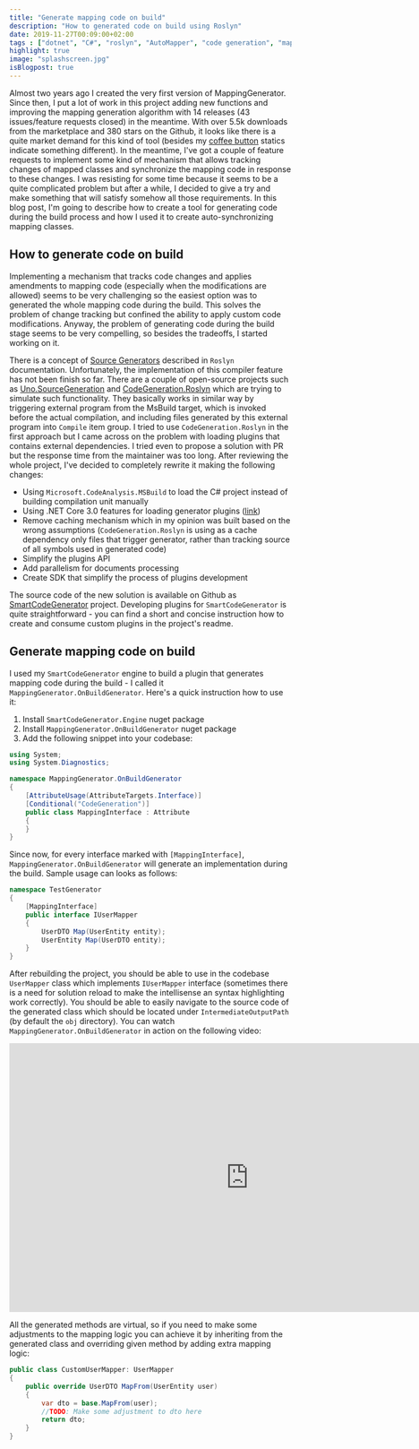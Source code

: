 ```yaml
---
title: "Generate mapping code on build"
description: "How to generated code on build using Roslyn"
date: 2019-11-27T00:09:00+02:00
tags : ["dotnet", "C#", "roslyn", "AutoMapper", "code generation", "mapping"]
highlight: true
image: "splashscreen.jpg"
isBlogpost: true
---
```


Almost two years ago I created the very first version of MappingGenerator. Since then, I put a lot of work in this project adding new functions and improving the mapping generation algorithm with 14 releases (43 issues/feature requests closed) in the meantime. With over 5.5k downloads from the marketplace and 380 stars on the Github, it looks like there is a quite market demand for this kind of tool (besides my [coffee button](https://www.buymeacoffee.com/tmAJLYvWy) statics indicate something different). In the meantime, I've got a couple of feature requests to implement some kind of mechanism that allows tracking changes of mapped classes and synchronize the mapping code in response to these changes. I was resisting for some time because it seems to be a quite complicated problem but after a while, I decided to give a try and make something that will satisfy somehow all those requirements. In this blog post, I'm going to describe how to create a tool for generating code during the build process and how I used it to create auto-synchronizing mapping classes.

## How to generate code on build

Implementing a mechanism that tracks code changes and applies amendments to mapping code (especially when the modifications are allowed) seems to be very challenging so the easiest option was to generated the whole mapping code during the build. This solves the problem of change tracking but confined the ability to apply custom code modifications. Anyway, the problem of generating code during the build stage seems to be very compelling, so besides the tradeoffs, I started working on it. 

There is a concept of [Source Generators](https://github.com/dotnet/roslyn/blob/master/docs/features/generators.md) described in `Roslyn` documentation. Unfortunately, the implementation of this compiler feature has not been finish so far. There are a couple of open-source projects such as
[Uno.SourceGeneration](https://github.com/unoplatform/Uno.SourceGeneration) and [CodeGeneration.Roslyn](https://github.com/AArnott/CodeGeneration.Roslyn) which are trying to simulate such functionality. They basically works in similar way by triggering external program from the MsBuild target, which is invoked before the actual compilation, and including files generated by this external program into `Compile` item group. I tried to use `CodeGeneration.Roslyn` in the first approach but I came across on the problem with loading plugins that contains external dependencies. I tried even to propose a solution with PR but the response time from the maintainer was too long. After reviewing the whole project, I've decided to completely rewrite it making the following changes:

- Using `Microsoft.CodeAnalysis.MSBuild` to load the C# project instead of building compilation unit manually
- Using .NET Core 3.0 features for loading generator plugins ([link](https://docs.microsoft.com/en-us/dotnet/core/tutorials/creating-app-with-plugin-support))
- Remove caching mechanism which in my opinion was built based on the wrong assumptions (`CodeGeneration.Roslyn` is using as a cache dependency only files that trigger generator, rather than tracking source of all symbols used in generated code)
- Simplify the plugins API
- Add parallelism for documents processing
- Create SDK that simplify the process of plugins development

The source code of the new solution is available on Github as [SmartCodeGenerator](https://github.com/cezarypiatek/SmartCodeGenerator) project. Developing plugins for `SmartCodeGenerator` is quite straightforward - you can find a short and concise instruction how to create and consume custom plugins in the project's readme.

## Generate mapping code on build
I used my `SmartCodeGenerator` engine to build a plugin that generates mapping code during the build - I called it `MappingGenerator.OnBuildGenerator`. Here's a quick instruction how to use it:

1. Install `SmartCodeGenerator.Engine` nuget package
2. Install `MappingGenerator.OnBuildGenerator` nuget package
3. Add the following snippet into your codebase:

```csharp
using System;
using System.Diagnostics;

namespace MappingGenerator.OnBuildGenerator
{
    [AttributeUsage(AttributeTargets.Interface)]
    [Conditional("CodeGeneration")]
    public class MappingInterface : Attribute
    {
    }
}
```

Since now, for every interface marked with `[MappingInterface]`, `MappingGenerator.OnBuildGenerator` will generate an implementation during the build. Sample usage can looks as follows:

```csharp
namespace TestGenerator
{
    [MappingInterface]
    public interface IUserMapper
    {
        UserDTO Map(UserEntity entity);
        UserEntity Map(UserDTO entity);
    }
}

```
After rebuilding the project, you should be able to use in the codebase `UserMapper` class which implements `IUserMapper` interface (sometimes there is a need for solution reload to make the intellisense an syntax highlighting work correctly). You should be able to easily navigate to the source code of the generated class which should be located under `IntermediateOutputPath` (by default the `obj` directory). You can watch `MappingGenerator.OnBuildGenerator` in action on the following video:

<div class="video-container">
<iframe width="853" height="480" src="https://www.youtube.com/embed/43tRxSEa11Y?rel=0" frameborder="0" allow="autoplay; encrypted-media" allowfullscreen></iframe>
</div>


All the generated methods are virtual, so if you need to make some adjustments to the mapping logic you can achieve it by inheriting from the generated class and overriding given method by adding extra mapping logic:

```csharp
public class CustomUserMapper: UserMapper
{
    public override UserDTO MapFrom(UserEntity user)
    {
        var dto = base.MapFrom(user);
        //TODO: Make some adjustment to dto here
        return dto;
    }
}
```